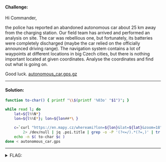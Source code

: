 #### Challenge:

Hi Commander,

the police has reported an abandoned autonomous car about 25 km away from the charging station. Our field team has arrived and performed an analysis on site. The car was rebellious one, but fortunately, its batteries were completely discharged (maybe the car relied on the officially announced driving range). The navigation system contains a lot of waypoints at different locations in big Czech cities, but there is nothing important located at given coordinates. Analyse the coordinates and find out what is going on.

Good luck. [autonomous_car.gps.gz](./autonomous_car.gps.gz ":ignore")

---

#### Solution:

```bash
function to-char() { printf "\\$(printf '%03o' "$1")"; }

while read l; do
    lat=${l%%N*}
    lon=${l%%E*}; lon=${lon##*\ }

    c=`curl "https://en.mapy.cz/whereami?lon=${lon}&lat=${lat}&zoom=18" \
        2> /dev/null | jq .poi.title | grep -o -P '(?<=/).*(?=,)' | tr -d , | awk '{ print $1 }'`
    echo -n $( to-char $c )
done < autonomous_car.gps
```

---

<details><summary>FLAG:</summary>

```
FLAG{nPmZ-XJkD-qQGw-boLo}
```

</details>
